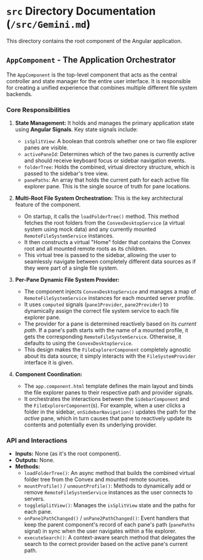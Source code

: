 # `src` Directory Documentation (`/src/Gemini.md`)

This directory contains the root component of the Angular application.

## `AppComponent` - The Application Orchestrator

The `AppComponent` is the top-level component that acts as the central controller and state manager for the entire user interface. It is responsible for creating a unified experience that combines multiple different file system backends.

### Core Responsibilities

1.  **State Management:** It holds and manages the primary application state using **Angular Signals**. Key state signals include:
    -   `isSplitView`: A boolean that controls whether one or two file explorer panes are visible.
    -   `activePaneId`: Determines which of the two panes is currently active and should receive keyboard focus or sidebar navigation events.
    -   `folderTree`: Holds the combined, virtual directory structure, which is passed to the sidebar's tree view.
    -   `panePaths`: An array that holds the current path for each active file explorer pane. This is the single source of truth for pane locations.

2.  **Multi-Root File System Orchestration:** This is the key architectural feature of the component.
    -   On startup, it calls the `loadFolderTree()` method. This method fetches the root folders from the `ConvexDesktopService` (a virtual system using mock data) and any currently mounted `RemoteFileSystemService` instances.
    -   It then constructs a virtual "Home" folder that contains the Convex root and all mounted remote roots as its children.
    -   This virtual tree is passed to the sidebar, allowing the user to seamlessly navigate between completely different data sources as if they were part of a single file system.

3.  **Per-Pane Dynamic File System Provider:**
    -   The component injects `ConvexDesktopService` and manages a map of `RemoteFileSystemService` instances for each mounted server profile.
    -   It uses `computed` signals (`pane1Provider`, `pane2Provider`) to dynamically assign the correct file system service to each file explorer pane.
    -   The provider for a pane is determined reactively based on its *current path*. If a pane's path starts with the name of a mounted profile, it gets the corresponding `RemoteFileSystemService`. Otherwise, it defaults to using the `ConvexDesktopService`.
    -   This design makes the `FileExplorerComponent` completely agnostic about its data source; it simply interacts with the `FileSystemProvider` interface it is given.

4.  **Component Coordination:**
    -   The `app.component.html` template defines the main layout and binds the file explorer panes to their respective path and provider signals.
    -   It orchestrates the interactions between the `SidebarComponent` and the `FileExplorerComponent`(s). For example, when a user clicks a folder in the sidebar, `onSidebarNavigation()` updates the path for the *active* pane, which in turn causes that pane to reactively update its contents and potentially even its underlying provider.

### API and Interactions

-   **Inputs:** None (as it's the root component).
-   **Outputs:** None.
-   **Methods:**
    -   `loadFolderTree()`: An async method that builds the combined virtual folder tree from the Convex and mounted remote sources.
    -   `mountProfile()` / `unmountProfile()`: Methods to dynamically add or remove `RemoteFileSystemService` instances as the user connects to servers.
    -   `toggleSplitView()`: Manages the `isSplitView` state and the paths for each pane.
    -   `onPane1PathChanged()` / `onPane2PathChanged()`: Event handlers that keep the parent component's record of each pane's path (`panePaths` signal) in sync when the user navigates within a file explorer.
    -   `executeSearch()`: A context-aware search method that delegates the search to the correct provider based on the active pane's current path.